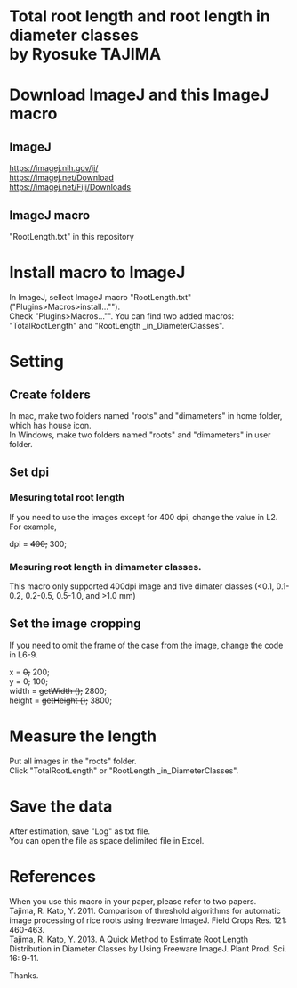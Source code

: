 Total root length and root length in diameter classes  
by Ryosuke TAJIMA  
=====================
  
  
# Download ImageJ and this ImageJ macro
## ImageJ  
https://imagej.nih.gov/ij/  
https://imagej.net/Download  
https://imagej.net/Fiji/Downloads  
  
## ImageJ macro  
"RootLength.txt" in this repository  
  
# Install macro to ImageJ  
In ImageJ, sellect ImageJ macro "RootLength.txt" ("Plugins>Macros>install..."").  
Check "Plugins>Macros..."".
You can find two added macros: "TotalRootLength" and "RootLength _in_DiameterClasses".  
  
# Setting  
## Create folders
In mac, make two folders named "roots" and "dimameters" in home folder, which has house icon.  
In Windows, make two folders named "roots" and "dimameters" in user folder.  
  
## Set dpi
### Mesuring total root length
If you need to use the images except for 400 dpi, change the value in L2.  
For example,  
  
dpi = ~~400;~~ 300;  
  
### Mesuring root length in dimameter classes.
This macro only supported 400dpi image and five dimater classes (<0.1, 0.1-0.2, 0.2-0.5, 0.5-1.0, and >1.0 mm)  
  
## Set the image cropping
If you need to omit the frame of the case from the image, change the code in L6-9.  
  
x = ~~0;~~ 200;  
y = ~~0;~~ 100;  
width = ~~getWidth ();~~ 2800;  
height = ~~getHeight ();~~ 3800;  
  
  
# Measure the length  
Put all images in the "roots" folder.  
Click "TotalRootLength" or "RootLength _in_DiameterClasses".  
  
# Save the data
After estimation, save "Log" as txt file.  
You can open the file as space delimited file in Excel.  
  
# References
When you use this macro in your paper, please refer to two papers.  
Tajima, R. Kato, Y. 2011. Comparison of threshold algorithms for automatic image processing of rice roots using freeware ImageJ. Field Crops Res. 121: 460-463.  
Tajima, R. Kato, Y. 2013. A Quick Method to Estimate Root Length Distribution in Diameter Classes by Using Freeware ImageJ. Plant Prod. Sci. 16: 9-11.  
  
Thanks.  
